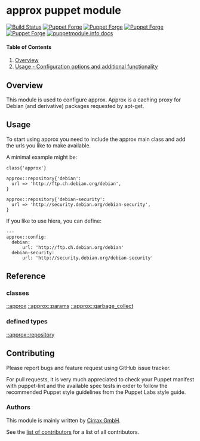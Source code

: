 # approx puppet module

[![Build Status](https://travis-ci.org/cirrax/puppet-approx.svg?branch=master)](https://travis-ci.org/cirrax/puppet-approx)
[![Puppet Forge](https://img.shields.io/puppetforge/v/cirrax/approx.svg?style=flat-square)](https://forge.puppetlabs.com/cirrax/approx)
[![Puppet Forge](https://img.shields.io/puppetforge/dt/cirrax/approx.svg?style=flat-square)](https://forge.puppet.com/cirrax/approx)
[![Puppet Forge](https://img.shields.io/puppetforge/e/cirrax/approx.svg?style=flat-square)](https://forge.puppet.com/cirrax/approx)
[![Puppet Forge](https://img.shields.io/puppetforge/f/cirrax/approx.svg?style=flat-square)](https://forge.puppet.com/cirrax/approx)
[![puppetmodule.info docs](http://www.puppetmodule.info/images/badge.png)](http://www.puppetmodule.info/github/cirrax/puppet-approx)

#### Table of Contents

1. [Overview](#overview)
1. [Usage - Configuration options and additional functionality](#usage)


## Overview

This module is used to configure approx. Approx is a caching proxy for 
Debian (and derivative) packages requested by apt-get. 

## Usage

To start using approx you need to include the approx main class and
add the urls you like to make available.

A minimal example might be:

~~~
class{'approx'}

approx::repository{'debian':
  url => 'http://ftp.ch.debian.org/debian',
}

approx::repository{'debian-security':
  url => 'http://security.debian.org/debian-security',
}
~~~

If you like to use hiera, you can define:

~~~
---
approx::config:
  debian:
      url: 'http://ftp.ch.debian.org/debian'
  debian-security:
      url: 'http://security.debian.org/debian-security'
~~~

## Reference
### classes
[::approx](http://www.puppetmodule.info/github/cirrax/puppet-approx/master/puppet_classes/approx)
[::approx::params](http://www.puppetmodule.info/github/cirrax/puppet-approx/master/puppet_classes/approx_3A_3Aparams)
[::approx::garbage_collect](http://www.puppetmodule.info/github/cirrax/puppet-approx/master/puppet_classes/approx_3A_3Agarbage_collect)

### defined types
[::approx::repository](http://www.puppetmodule.info/github/cirrax/puppet-approx/master/puppet_defined_types/approx_3A_3Arepository)


## Contributing

Please report bugs and feature request using GitHub issue tracker.

For pull requests, it is very much appreciated to check your Puppet manifest with puppet-lint
and the available spec tests  in order to follow the recommended Puppet style guidelines
from the Puppet Labs style guide.

### Authors

This module is mainly written by [Cirrax GmbH](https://cirrax.com).

See the [list of contributors](https://github.com/cirrax/puppet-postfix/graphs/contributors)
for a list of all contributors.
